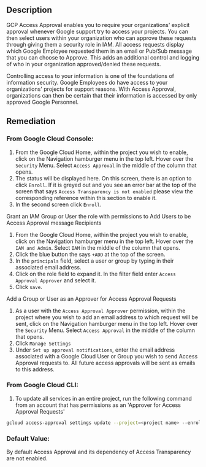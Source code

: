 ## Description

GCP Access Approval enables you to require your organizations' explicit approval whenever Google support try to access your projects. You can then select users within your organization who can approve these requests through giving them a security role in IAM. All access requests display which Google Employee requested them in an email or Pub/Sub message that you can choose to Approve. This adds an additional control and logging of who in your organization approved/denied these requests.

Controlling access to your information is one of the foundations of information security. Google Employees do have access to your organizations' projects for support reasons. With Access Approval, organizations can then be certain that their information is accessed by only approved Google Personnel.

## Remediation

### From Google Cloud Console:

1. From the Google Cloud Home, within the project you wish to enable, click on the Navigation hamburger menu in the top left. Hover over the `Security` Menu. Select `Access Approval` in the middle of the column that opens.
2. The status will be displayed here. On this screen, there is an option to click `Enroll`. If it is greyed out and you see an error bar at the top of the screen that says `Access Transparency is not enabled` please view the corresponding reference within this section to enable it.
3. In the second screen click `Enroll`.

Grant an IAM Group or User the role with permissions to Add Users to be Access Approval message Recipients

1. From the Google Cloud Home, within the project you wish to enable, click on the Navigation hamburger menu in the top left. Hover over the `IAM and Admin`. Select `IAM` in the middle of the column that opens.
2. Click the blue button the says `+ADD` at the top of the screen.
3. In the `principals` field, select a user or group by typing in their associated email address.
4. Click on the role field to expand it. In the filter field enter `Access Approval Approver` and select it.
5. Click `save`.

Add a Group or User as an Approver for Access Approval Requests

1. As a user with the `Access Approval Approver` permission, within the project where you wish to add an email address to which request will be sent, click on the Navigation hamburger menu in the top left. Hover over the `Security` Menu. Select `Access Approval` in the middle of the column that opens.
2. Click `Manage Settings`
3. Under `Set up approval notifications`, enter the email address associated with a Google Cloud User or Group you wish to send Access Approval requests to. All future access approvals will be sent as emails to this address.

### From Google Cloud CLI:

1. To update all services in an entire project, run the following command from an account that has permissions as an 'Approver for Access Approval Requests'

```bash
gcloud access-approval settings update --project=<project name> --enrolled_services=all --notification_emails='<email recipient for access approval requests>@<domain name>'
```

### Default Value:

By default Access Approval and its dependency of Access Transparency are not enabled.